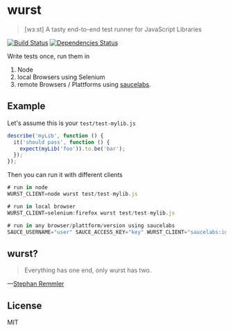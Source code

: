 # wurst

> [wɜːst] A tasty end-to-end test runner for JavaScript Libraries

[![Build Status](https://api.travis-ci.org/gr2m/wurst.svg?branch=master)](https://travis-ci.org/gr2m/wurst/)
[![Dependencies Status](https://david-dm.org/gr2m/wurst.svg)](https://david-dm.org/gr2m/wurst)

Write tests once, run them in

1. Node
2. local Browsers using Selenium
3. remote Browsers / Plattforms using [saucelabs](https://saucelabs.com/).

## Example

Let's assume this is your `test/test-mylib.js`

```js
describe('myLib', function () {
  it('should pass', function () {
    expect(myLib('foo')).to.be('bar');
  });
});
```

Then you can run it with different clients

```js
# run in node
WURST_CLIENT=node wurst test/test-mylib.js

# run in local browser
WURST_CLIENT=selenium:firefox wurst test/test-mylib.js

# run in any browser/plattform/version using saucelabs
SAUCE_USERNAME="user" SAUCE_ACCESS_KEY="key" WURST_CLIENT="saucelabs:internet explorer:10:Windows 8" wurst test/test-mylib.js
```

## wurst?

> Everything has one end, only wurst has two.

—[Stephan Remmler](https://www.youtube.com/watch?v=a4JSE32fuOc)

## License

MIT
